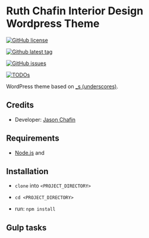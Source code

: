 # Ruth Chafin Interior Design Wordpress Theme #

[![GitHub license](https://badgen.net/github/license/Herm71/rcid-underscores?color=green)](https://github.com/Herm71/rcid-underscores)

[![Github latest tag](https://badgen.net/github/tag/Herm71/rcid-underscores?icon=github)](https://github.com/Herm71/rcid-underscores)

[![GitHub issues](https://badgen.net/github/open-issues/Herm71/rcid-underscores?icon=github)](https://github.com/Herm71/rcid-underscores)

[![TODOs](https://img.shields.io/endpoint?url=https://todos.tickgit.com/badge?repo=github.com/Herm71/rcid-underscores)](https://todos.tickgit.com/browse?repo=github.com/Herm71/rcid-underscores)

WordPress theme based on [_s (underscores)](https://underscores.me/).

## Credits ##

- Developer: [Jason Chafin](https://github.com/Herm71)

## Requirements ##

- [Node.js](https://nodejs.org/en/) and

## Installation ##

- `clone` into `<PROJECT_DIRECTORY>`

- `cd <PROJECT_DIRECTORY>`

- run: `npm install`

## Gulp tasks ###
